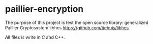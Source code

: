 # paillier-encryption

The purpose of this project is test the open source library: generalized Paillier Cryptosystem libhcs https://github.com/tiehuis/libhcs.

All files is write in C and C++.


